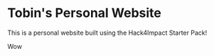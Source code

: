 # Tobin's Personal Website

This is a personal website built using the Hack4Impact Starter Pack!

Wow